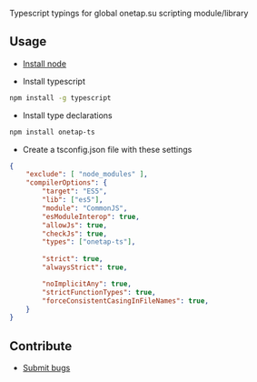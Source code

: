 Typescript typings for global onetap.su scripting module/library
## Usage

* [Install node](https://nodejs.org/en/)

* Install typescript
```bash
npm install -g typescript
```

* Install type declarations
```bash
npm install onetap-ts
```

* Create a tsconfig.json file with these settings
```json
{   
    "exclude": [ "node_modules" ],
    "compilerOptions": {
        "target": "ES5",
        "lib": ["es5"],
        "module": "CommonJS",
        "esModuleInterop": true,
        "allowJs": true,
        "checkJs": true,
        "types": ["onetap-ts"],
        
        "strict": true,
        "alwaysStrict": true,

        "noImplicitAny": true,
        "strictFunctionTypes": true,
        "forceConsistentCasingInFileNames": true,
    }
}
```

## Contribute

* [Submit bugs](https://github.com/marwuint/onetap-ts/issues)